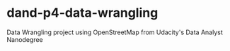 # dand-p4-data-wrangling
Data Wrangling project using OpenStreetMap from Udacity's Data Analyst Nanodegree

